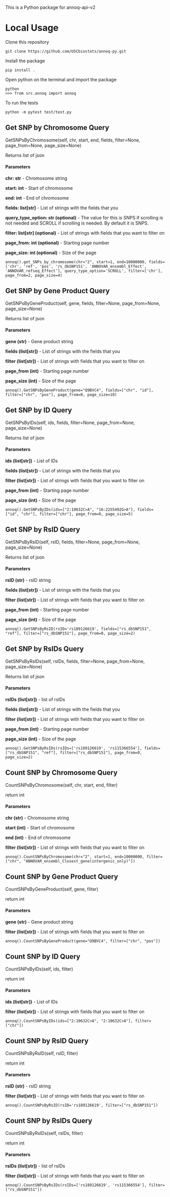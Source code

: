 This is a Python package for annoq-api-v2

# Local Usage

Clone this repository
```
git clone https://github.com/USCbiostats/annoq-py.git
```

Install the package 
```
pip install .
```

Open python on the terminal and import the package
```
python 
>>> from src.annoq import annoq
```

To run the tests
```
python -m pytest test/test.py
```

## Get SNP by Chromosome Query
GetSNPsByChromosome(self, chr, start, end, fields, filter=None, page_from=None, page_size=None)

Returns list of json

#### Parameters

**chr: str** -  Chromosome string

**start: int** - Start of chromosome

**end: int** - End of chromosome

**fields: list[str]** - List of strings with the fields that you

**query_type_option: str (optional)** - The value for this is SNPS if scrolling is not needed and SCROLL if scrolling is needed. By default it is SNPS. 

**filter: list[str] (optional)** - List of strings with fields that you want to filter on

**page_from: int (optional)** - Starting page number

**page_size: int (optional)** - Size of the page
```
annoq().get_SNPs_by_chromosome(chr="2", start=1, end=10000000, fields=['chr', 'ref', 'pos', 'rs_dbSNP151', 'ANNOVAR_ensembl_Effect', 'ANNOVAR_refseq_Effect'], query_type_option='SCROLL', filter=['chr'], page_from=2, page_size=4)
```


## Get SNP by Gene Product Query
GetSNPsByGeneProduct(self, gene, fields, filter=None, page_from=None, page_size=None)

Returns list of json

#### Parameters 

**gene (str)** -  Gene product string

**fields (list[str])** - List of strings with the fields that you

**filter (list[str])** - List of strings with fields that you want to filter on

**page_from (int)** - Starting page number

**page_size (int)** - Size of the page

```
annoq().GetSNPsByGeneProduct(gene="Q9BVC4", fields=["chr", "id"], filter=["chr", "pos"], page_from=0, page_size=10)
```

## Get SNP by ID Query
GetSNPsByIDs(self, ids, fields, filter=None, page_from=None, page_size=None)

Returns list of json

#### Parameters 

**ids (list[str])** -  List of IDs

**fields (list[str])** - List of strings with the fields that you

**filter (list[str])** - List of strings with fields that you want to filter on

**page_from (int)** - Starting page number

**page_size (int)** - Size of the page

```
annoq().GetSNPsByIDs(ids=["2:10632C>A", "16:2255492G>A"], fields=["id", "chr"], filter=["chr"], page_from=0, page_size=5)
```

## Get SNP by RsID Query
GetSNPsByRsID(self, rsID, fields, filter=None, page_from=None, page_size=None)

Returns list of json

#### Parameters 

**rsID (str)** -  rsID string

**fields (list[str])** - List of strings with the fields that you

**filter (list[str])** - List of strings with fields that you want to filter on

**page_from (int)** - Starting page number

**page_size (int)** - Size of the page

```
annoq().GetSNPsByRsID(rsID='rs189126619', fields=["rs_dbSNP151", "ref"], filter=["rs_dbSNP151"], page_from=0, page_size=2)
```

## Get SNP by RsIDs Query
GetSNPsByRsIDs(self, rsIDs, fields, filter=None, page_from=None, page_size=None)

Returns list of json

#### Parameters 

**rsIDs (list[str])** -  list of rsIDs

**fields (list[str])** - List of strings with the fields that you

**filter (list[str])** - List of strings with fields that you want to filter on

**page_from (int)** - Starting page number

**page_size (int)** - Size of the page

```
annoq().GetSNPsByRsIDs(rsIDs=['rs189126619', 'rs115366554'], fields=["rs_dbSNP151", "ref"], filter=["rs_dbSNP151"], page_from=0, page_size=2)
```

## Count SNP by Chromosome Query
CountSNPsByChromosome(self, chr, start, end, filter)

return int

#### Parameters

**chr (str)** -  Chromosome string

**start (int)** - Start of chromosome

**end (int)** - End of chromosome

**filter (list[str])** - List of strings with fields that you want to filter on

```
annoq().CountSNPsByChromosome(chr="2", start=1, end=10000000, filter=["chr", "ANNOVAR_ensembl_Closest_gene(intergenic_only)"])
```

## Count SNP by Gene Product Query
CountSNPsByGeneProduct(self, gene, filter)

return int

#### Parameters

**gene (str)** -  Gene product string

**filter (list[str])** - List of strings with fields that you want to filter on

```
annoq().CountSNPsByGeneProduct(gene="Q9BVC4", filter=["chr", "pos"])
```

## Count SNP by ID Query
CountSNPsByIDs(self, ids, filter)

return int

#### Parameters

**ids (list[str])** -  List of IDs

**filter (list[str])** - List of strings with fields that you want to filter on

```
annoq().CountSNPsByIDs(ids=["2:10632C>A", "2:10632C>A"], filter=["chr"])
```

## Count SNP by RsID Query
CountSNPsByRsID(self, rsID, filter)

return int

#### Parameters

**rsID (str)** -  rsID string

**filter (list[str])** - List of strings with fields that you want to filter on

```
annoq().CountSNPsByRsID(rsID='rs189126619', filter=["rs_dbSNP151"])
```

## Count SNP by RsIDs Query
CountSNPsByRsIDs(self, rsIDs, filter)

return int

#### Parameters

**rsIDs (list[str])** -  list of rsIDs

**filter (list[str])** - List of strings with fields that you want to filter on

```
annoq().CountSNPsByRsIDs(rsIDs=['rs189126619', 'rs115366554'], filter=["rs_dbSNP151"])
```